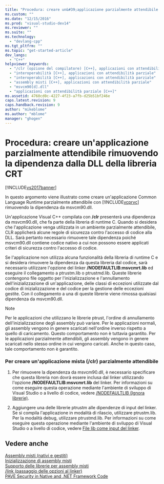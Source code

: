 ```yaml
---
title: "Procedura: creare un&#39;applicazione parzialmente attendibile rimuovendo la dipendenza dalla DLL della libreria CRT | Microsoft Docs"
ms.custom: ""
ms.date: "12/15/2016"
ms.prod: "visual-studio-dev14"
ms.reviewer: ""
ms.suite: ""
ms.technology: 
  - "devlang-cpp"
ms.tgt_pltfrm: ""
ms.topic: "get-started-article"
dev_langs: 
  - "C++"
helpviewer_keywords: 
  - "/clr (opzione del compilatore) [C++], applicazioni con attendibilità parziale"
  - "interoperabilità [C++], applicazioni con attendibilità parziale"
  - "interoperabilità [C++], applicazioni con attendibilità parziale"
  - "assembly misti [C++], applicazioni con attendibilità parziale"
  - "msvcm90[d].dll"
  - "applicazioni con attendibilità parziale [C++]"
ms.assetid: 4760cd0c-4227-4f23-a7fb-d25b51bf246e
caps.latest.revision: 9
caps.handback.revision: 9
author: "mikeblome"
ms.author: "mblome"
manager: "ghogen"
---
```

# Procedura: creare un&#39;applicazione parzialmente attendibile rimuovendo la dipendenza dalla DLL della libreria CRT
[!INCLUDE[vs2017banner](../assembler/inline/includes/vs2017banner.md)]

In questo argomento viene illustrato come creare un'applicazione Common Language Runtime parzialmente attendibile con [!INCLUDE[vcprvc](../build/includes/vcprvc_md.md)] rimuovendo la dipendenza da msvcm90.dll.  
  
 Un'applicazione Visual C\+\+ compilata con **\/clr** presenterà una dipendenza da msvcm90.dll, che fa parte della libreria di runtime C.  Quando si desidera che l'applicazione venga utilizzata in un ambiente parzialmente attendibile, CLR applicherà alcune regole di sicurezza contro l'accesso di codice alla DLL.  Sarà pertanto necessario rimuovere tale dipendenza poiché msvcm90.dll contiene codice nativo a cui non possono essere applicati criteri di sicurezza contro l'accesso di codice.  
  
 Se l'applicazione non utilizza alcuna funzionalità della libreria di runtime C e si desidera rimuovere la dipendenza da questa libreria dal codice, sarà necessario utilizzare l'opzione del linker **\/NODEFAULTLIB:msvcmrt.lib** ed eseguire il collegamento a ptrustm.lib o ptrustmd.lib.  Queste librerie contengono file oggetto per l'inizializzazione e l'annullamento dell'inizializzazione di un'applicazione, delle classi di eccezioni utilizzate dal codice di inizializzazione e del codice per la gestione delle eccezioni gestite.  Con il collegamento a una di queste librerie viene rimossa qualsiasi dipendenza da msvcm90.dll.  
  
> [!NOTE]
>  Per le applicazioni che utilizzano le librerie ptrust, l'ordine di annullamento dell'inizializzazione degli assembly può variare.  Per le applicazioni normali, gli assembly vengono in genere scaricati nell'ordine inverso rispetto a quello di caricamento. Questo comportamento non è tuttavia garantito.  Per le applicazioni parzialmente attendibili, gli assembly vengono in genere scaricati nello stesso ordine in cui vengono caricati.  Anche in questo caso, tale comportamento non è garantito.  
  
### Per creare un'applicazione mista \(\/clr\) parzialmente attendibile  
  
1.  Per rimuovere la dipendenza da msvcm90.dll, è necessario specificare che questa libreria non dovrà essere inclusa dal linker utilizzando l'opzione **\/NODEFAULTLIB:msvcmrt.lib** del linker.  Per informazioni su come eseguire questa operazione mediante l'ambiente di sviluppo di Visual Studio o a livello di codice, vedere [\/NODEFAULTLIB \(Ignora librerie\)](../build/reference/nodefaultlib-ignore-libraries.md).  
  
2.  Aggiungere una delle librerie ptrustm alle dipendenze di input del linker.  Se si compila l'applicazione in modalità di rilascio, utilizzare ptrustm.lib.  Per la modalità debug, utilizzare ptrustmd.lib.  Per informazioni su come eseguire questa operazione mediante l'ambiente di sviluppo di Visual Studio o a livello di codice, vedere [File lib come input del linker](../build/reference/dot-lib-files-as-linker-input.md).  
  
## Vedere anche  
 [Assembly misti \(nativi e gestiti\)](../dotnet/mixed-native-and-managed-assemblies.md)   
 [Inizializzazione di assembly misti](../dotnet/initialization-of-mixed-assemblies.md)   
 [Supporto delle librerie per assembly misti](../dotnet/library-support-for-mixed-assemblies.md)   
 [\/link \(passaggio delle opzioni al linker\)](../build/reference/link-pass-options-to-linker.md)   
 [PAVE Security in Native and .NET Framework Code](http://msdn.microsoft.com/it-it/bd61be84-c143-409a-a75a-44253724f784)